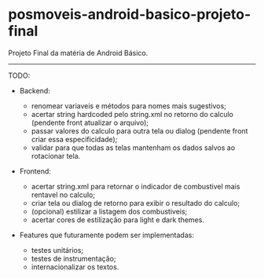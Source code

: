 # posmoveis-android-basico-projeto-final
 Projeto Final da matéria de Android Básico.


--------------------------------------------

TODO:
 - Backend:
   - renomear variaveis e métodos para nomes mais sugestivos;
   - acertar string hardcoded pelo string.xml no retorno do calculo (pendente front atualizar o arquivo);
   - passar valores do calculo para outra tela ou dialog (pendente front criar essa especificidade);
   - validar para que todas as telas mantenham os dados salvos ao rotacionar tela.

- Frontend:
  - acertar string.xml para retornar o indicador de combustivel mais rentavel no calculo;
  - criar tela ou dialog de retorno para exibir o resultado do calculo;
  - (opcional) estilizar a listagem dos combustiveis;
  - acertar cores de estilização para light e dark themes.

- Features que futuramente podem ser implementadas:
  - testes unitários;
  - testes de instrumentação;
  - internacionalizar os textos.